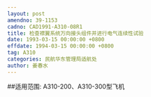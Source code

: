 ```yaml
---
layout: post
amendno: 39-1153
cadno: CAD1991-A310-08R1
title: 检查襟翼系统万向接头组件并进行电气连续性试验
date: 1993-03-15 00:00:00 +0800
effdate: 1994-03-15 00:00:00 +0800
tag: A310
categories: 民航华东管理局适航处
author: 姜春水
---
```


##适用范围:
A310-200、A310-300型飞机

